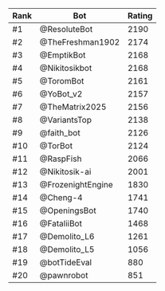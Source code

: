 Rank|Bot|Rating
---|---|---
#1|@ResoluteBot|2190
#2|@TheFreshman1902|2174
#3|@EmptikBot|2168
#4|@Nikitosikbot|2168
#5|@ToromBot|2161
#6|@YoBot_v2|2157
#7|@TheMatrix2025|2156
#8|@VariantsTop|2138
#9|@faith_bot|2126
#10|@TorBot|2124
#11|@RaspFish|2066
#12|@Nikitosik-ai|2001
#13|@FrozenightEngine|1830
#14|@Cheng-4|1741
#15|@OpeningsBot|1740
#16|@FataliiBot|1468
#17|@Demolito_L6|1261
#18|@Demolito_L5|1056
#19|@botTideEval|880
#20|@pawnrobot|851
